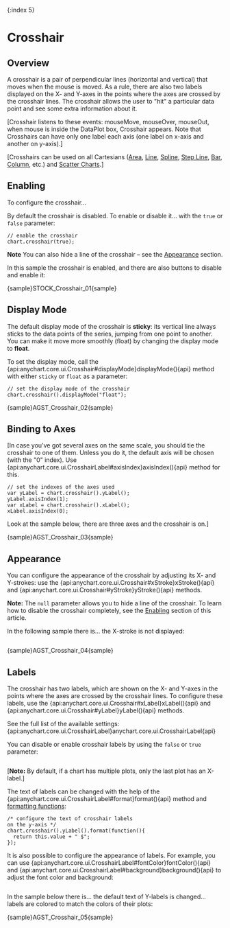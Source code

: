 {:index 5}
# Crosshair

## Overview

A crosshair is a pair of perpendicular lines (horizontal and vertical) that moves when the mouse is moved. As a rule, there are also two labels displayed on the X- and Y-axes in the points where the axes are crossed by the crosshair lines. The crosshair allows the user to "hit" a particular data point and see some extra information about it.

[Crosshair listens to these events: mouseMove, mouseOver, mouseOut, when mouse is inside the DataPlot box, Crosshair appears. Note that Crosshairs can have only one label each axis (one label on x-axis and another on y-axis).]

[Crosshairs can be used on all Cartesians ([Area](../Basic_Charts/Area_Chart), [Line](../Basic_Charts/Line_Chart), [Spline](../Basic_Charts/Spline_Chart), [Step Line](../Basic_Charts/Step_Line_Chart), [Bar](../Basic_Charts/Bar_Chart), [Column](../Basic_Charts/Column_Chart), etc.) and [Scatter Charts](../Basic_Charts/Scatter_Plot/Overview).]

## Enabling

To configure the crosshair...

By default the crosshair is disabled. To enable or disable it... with the `true` or `false` parameter:

```
// enable the crosshair
chart.crosshair(true);
```

**Note** You can also hide a line of the crosshair – see the [Appearance](#appearance) section.

In this sample the crosshair is enabled, and there are also buttons to disable and enable it:

{sample}STOCK\_Crosshair\_01{sample}

## Display Mode

The default display mode of the crosshair is **sticky**: its vertical line always sticks to the data points of the series, jumping from one point to another. You can make it move more smoothly (float) by changing the display mode to **float**.

To set the display mode, call the {api:anychart.core.ui.Crosshair#displayMode}displayMode(){api} method with either `sticky` or `float` as a parameter:

```
// set the display mode of the crosshair
chart.crosshair().displayMode("float");
```

{sample}AGST\_Crosshair\_02{sample}

## Binding to Axes

[In case you've got several axes on the same scale, you should tie the crosshair to one of them. Unless you do it, the default axis will be chosen (with the "0" index). Use {api:anychart.core.ui.CrosshairLabel#axisIndex}axisIndex(){api} method for this.

```
// set the indexes of the axes used
var yLabel = chart.crosshair().yLabel();
yLabel.axisIndex(1);
var xLabel = chart.crosshair().xLabel();
xLabel.axisIndex(0);
```
Look at the sample below, there are three axes and the crosshair is on.]

{sample}AGST\_Crosshair\_03{sample}

## Appearance

You can configure the appearance of the crosshair by adjusting its X- and Y-strokes: use the {api:anychart.core.ui.Crosshair#xStroke}xStroke(){api} and {api:anychart.core.ui.Crosshair#yStroke}yStroke(){api} methods.

**Note:** The `null` parameter allows you to hide a line of the crosshair. To learn how to disable the crosshair completely, see the [Enabling](#enabling) section of this article.

In the following sample there is... the X-stroke is not displayed:

```

```

{sample}AGST\_Crosshair\_04{sample}

## Labels

The crosshair has two labels, which are shown on the X- and Y-axes in the points where the axes are crossed by the crosshair lines. To configure these labels, use the {api:anychart.core.ui.Crosshair#xLabel}xLabel(){api} and {api:anychart.core.ui.Crosshair#yLabel}yLabel(){api} methods.

See the full list of the available settings: {api:anychart.core.ui.CrosshairLabel}anychart.core.ui.CrosshairLabel{api}

You can disable or enable crosshair labels by using the `false` or `true` parameter:

```

```

[**Note:** By default, if a chart has multiple plots, only the last plot has an X-label.]

The text of labels can be changed with the help of the {api:anychart.core.ui.CrosshairLabel#format}format(){api} method and [formatting functions](../Common_Settings/Text_Formatters#formatting_functions):

```
/* configure the text of crosshair labels
on the y-axis */
chart.crosshair().yLabel().format(function(){
  return this.value + " $";
});
```

It is also possible to configure the appearance of labels. For example, you can use {api:anychart.core.ui.CrosshairLabel#fontColor}fontColor(){api} and {api:anychart.core.ui.CrosshairLabel#background}background(){api} to adjust the font color and background:

```

```

In the sample below there is... the default text of Y-labels is changed... labels are colored to match the colors of their plots:

{sample}AGST\_Crosshair\_05{sample}